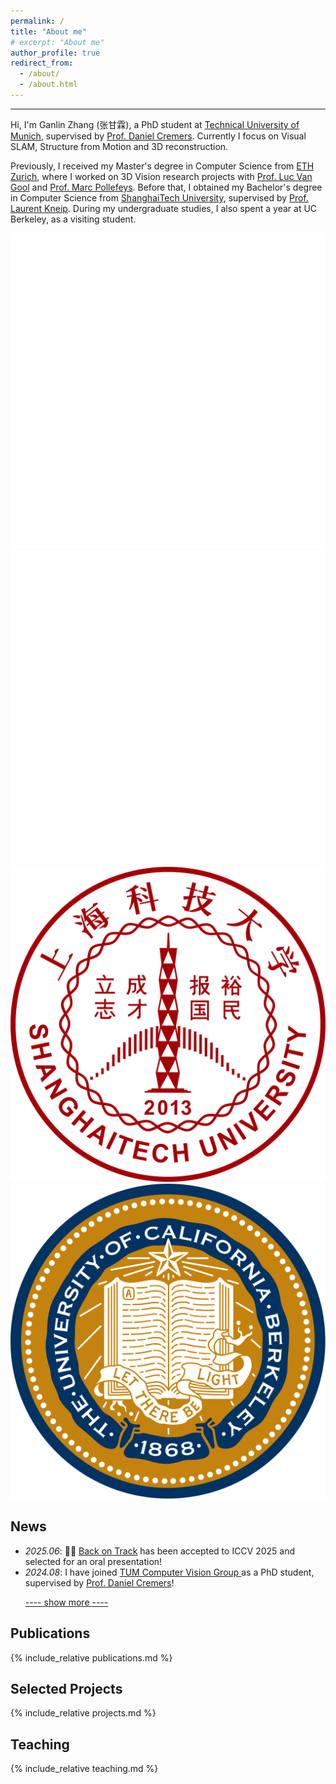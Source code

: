 ```yaml
---
permalink: /
title: "About me"
# excerpt: "About me"
author_profile: true
redirect_from: 
  - /about/
  - /about.html
---
```


<head>
  <meta name="google-site-verification" content="xDNWUvx6Q5EWK5YYSyKvK8DZTmvXhKsGX203Ll-BFFE" >	
  <meta name="generator" content="HTML Tidy for Linux/x86 (vers 11 February 2007), see www.w3.org">
  <meta http-equiv="Content-Type" content="text/html; charset=UTF-8" />
  <style type="text/css">
  @import url(https://fonts.googleapis.com/css?family=Roboto:400,400italic,500,500italic,700,700italic,900,900italic,300italic,300);
  /* @import url(https://fonts.googleapis.com/css?family=Roboto:300,400,500,700|Roboto+Slab:100,300,400,500,700|Material+Icons); */
    /* Color scheme stolen from Sergey Karayev */
    .one
    {
    position: relative;
    }
    .two
    {
    position: absolute;
    transition: opacity .2s ease-in-out;
    -moz-transition: opacity .2s ease-in-out;
    -webkit-transition: opacity .2s ease-in-out;
    }
    .fade {
    transition: opacity .2s ease-in-out;
    -moz-transition: opacity .2s ease-in-out;
    -webkit-transition: opacity .2s ease-in-out;
    }
    span.highlight {
        background-color: #ffffd0;
    }
  </style>
  <style>
    @media (max-width: 768px) {  /* when screen width ≤ 768px (typical mobile) */
      table.responsive td {
        display: block;
        width: 100% !important;  /* stack each cell full width */
      }
      table.responsive tr {
        display: block;
      }
    }
  </style>
</head>



---

Hi, I'm Ganlin Zhang (张甘霖), a PhD student at <a href="https://www.tum.de/en/" target="_blank">Technical University of Munich</a>, supervised by <a href="https://cvg.cit.tum.de/members/cremers" target="_blank">Prof. Daniel Cremers</a>. Currently I focus on Visual SLAM, Structure from Motion and 3D reconstruction.

Previously, I received my Master's degree in Computer Science from <a href="https://ethz.ch/en.html" target="_blank">ETH Zurich</a>, where I worked on 3D Vision research projects with <a href="https://vision.ee.ethz.ch/people-details.OTAyMzM=.TGlzdC8zMjg3LC0xOTcxNDY1MTc4.html" target="_blank">Prof. Luc Van Gool</a> and <a href="https://people.inf.ethz.ch/marc.pollefeys/" target="_blank">Prof. Marc Pollefeys</a>. Before that, I obtained my Bachelor's degree in Computer Science from <a href="http://www.shanghaitech.edu.cn/eng/" target="_blank">ShanghaiTech University</a>, supervised by <a href="https://mpl.sist.shanghaitech.edu.cn/Director.html" target="_blank">Prof. Laurent Kneip</a>. During my undergraduate studies, I also spent a year at UC Berkeley, as a visiting student. 


<div class="institution-list">

<a href="https://www.tum.de/en/">
    <img src="./images/education/tum_logo_white.svg" style="background-color:#0e396e;" target="_blank">
</a>
<a href="https://www.ethz.ch/en">
    <img src="./images/education/eth_logo_white.svg" style="background-color:#215CAF;" target="_blank">
</a>
<a href="https://www.shanghaitech.edu.cn/eng/" target="_blank">
    <img src="./images/education/shanghaitech_logo.svg">
</a>
<a href="https://berkeley.edu" target="_blank">
    <img src="./images/education/ucb_logo.svg">
</a>


</div>

<!-- ## Education
- *<font size=3>2024 - Now</font>*<font size=3>, PhD, Computer Science, TUM, Germany.</font> 
- *<font size=3>2021 - 2024</font>*<font size=3>, MSc, Computer Science, ETH Zurich, Switzerland.</font> 
- *<font size=3>2017 - 2021</font>*<font size=3>, BEng, Computer Science, ShanghaiTech University, China.</font>
- *<font size=3>2019 - 2020</font>*<font size=3>, Visiting Student, EECS, UC Berkeley, United States.</font> -->

## News
<ul>
  <li><em>2025.06</em>: 🎉🎉 <a href="https://wrchen530.github.io/projects/batrack/" target="_blank">Back on Track</a> has been accepted to ICCV 2025 and selected for an oral presentation!</li>
  <li><em>2024.08</em>: I have joined <a href="https://cvg.cit.tum.de/" target="_blank">TUM Computer Vision Group </a> as a PhD student, supervised by <a href="https://cvg.cit.tum.de/members/cremers" target="_blank">Prof. Daniel Cremers</a>!</li>
  
  <a href="javascript:toggleblock(&#39;old_news&#39;)">---- show more ----</a>
  <div id="old_news" style="display: none;">
  <li><em>2023.03</em>:  🎉🎉 My first first-author paper <a href="https://openaccess.thecvf.com/content/CVPR2023/papers/Zhang_Revisiting_Rotation_Averaging_Uncertainties_and_Robust_Losses_CVPR_2023_paper.pdf" target="_blank">"Revisiting Rotation Averaging: Uncertainties and Robust Losses"</a> has been accepted by CVPR 2023! Thanks to my advisors and coauthors <a href="https://vlarsson.github.io/" target="_blank">Dr. Viktor Larsson</a> and <a href="https://cvg.ethz.ch/team/Dr-Daniel-Bela-Barath" target="_blank">Dr. Dániel Béla Baráth</a> for the huge amount of helps. The code has already been available in <a href="https://github.com/zhangganlin/GlobalSfMpy" target="_blank">Github</a>.</li>
  <!-- <li> news test</li> -->
  </div>
</ul>

## Publications
{% include_relative publications.md %}


## Selected Projects
{% include_relative projects.md %}


## Teaching
{% include_relative teaching.md %}


<script type="text/javascript" id="clustrmaps" src="//cdn.clustrmaps.com/map_v2.js?cl=080808&w=400&t=tt&d=rM7BoV2_o5IxNyY7EAufsftBDgwOhxdU0h5gt6JOQ5o&co=ffffff&cmo=79c4d3&cmn=3a90cc&ct=80b2c6"></script>
